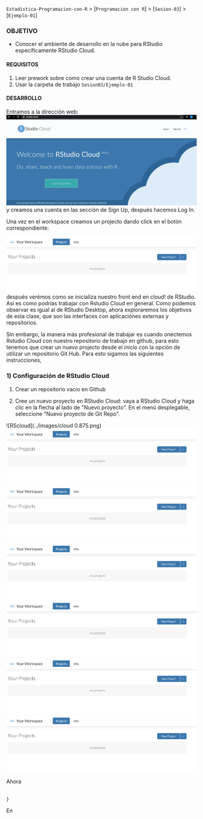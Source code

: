 `Estadistica-Programacion-con-R` > [`Programacion con R`] > [`Sesion-03`] > [`Ejemplo-01`] 
### OBJETIVO
- Conocer el ambiente de desarrollo en la nube para RStudio específicamente RStudio Cloud.

#### REQUISITOS
1. Leer prework sobre como crear una cuenta de R Studio Cloud.
1. Usar la carpeta de trabajo `Sesion03/Ejemplo-01`

#### DESARROLLO

Entramos a la dirección web: 
![RScloud](../images/Rstudiocloud.png)
y creamos una cuenta en las sección de Sign Up, después hacemos Log In. 

Una vez en el workspace creamos un projecto dando click en el botón correspondiente: 

![RScloud](../images/Rcloudproject.png)
después verémos como se inicializa nuestro front end en cloud! de RStudio. Así es como podrías trabajar con Rstudio Cloud en general.
Como podemos observar es igual al de RStudio Desktop, ahora exploraremos los objetivos de esta clase, que son las interfaces con aplicaciónes externas y repositorios.

Sin embargo, la manera más profesional de trabajar es cuando onectemos Rstudio Cloud con nuestro repositorio de trabajo en github, para esto tenemos que crear un nuevo projecto desde el inicio con la opción de utilizar un repositorio Git Hub. Para esto sigamos las siguientes instrucciones,

### 1) Configuración de RStudio Cloud

1. Crear un repositorio vacío en Github

2. Cree un nuevo proyecto en RStudio Cloud: vaya a RStudio Cloud y haga clic en la flecha al lado de "Nuevo proyecto". En el menú desplegable, seleccione "Nuevo proyecto de Git Repo".

![RScloud](../images/cloud 0.875.png)
![RScloud](../images/Rcloudproject.png)
![RScloud](../images/Rcloudproject.png)
![RScloud](../images/Rcloudproject.png)
![RScloud](../images/Rcloudproject.png)
![RScloud](../images/Rcloudproject.png)
![RScloud](../images/Rcloudproject.png)

Ahora 
```{r}

}
```
En 
```{r}

```

